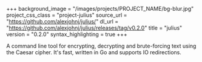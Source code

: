 +++
background_image = "/images/projects/PROJECT_NAME/bg-blur.jpg"
project_css_class = "project-julius"
source_url = "https://github.com/alexjohnj/julius/"
dl_url = "https://github.com/alexjohnj/julius/releases/tag/v0.2.0"
title = "julius"
version = "0.2.0"
syntax_highlighting = true
+++

A command line tool for encrypting, decrypting and brute-forcing text
using the Caesar cipher. It's fast, written in Go and supports IO
redirections.

<!--more-->
